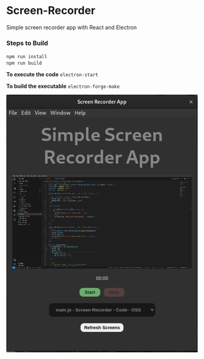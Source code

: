 # Screen-Recorder
Simple screen recorder app with React and Electron


### Steps to Build
`npm run install`
<br>
`npm run build`

**To execute the code**
`electron-start`

**To build the executable**
`electron-forge-make`

![Screenshot of the App.](/public/app-screen-shot.png)